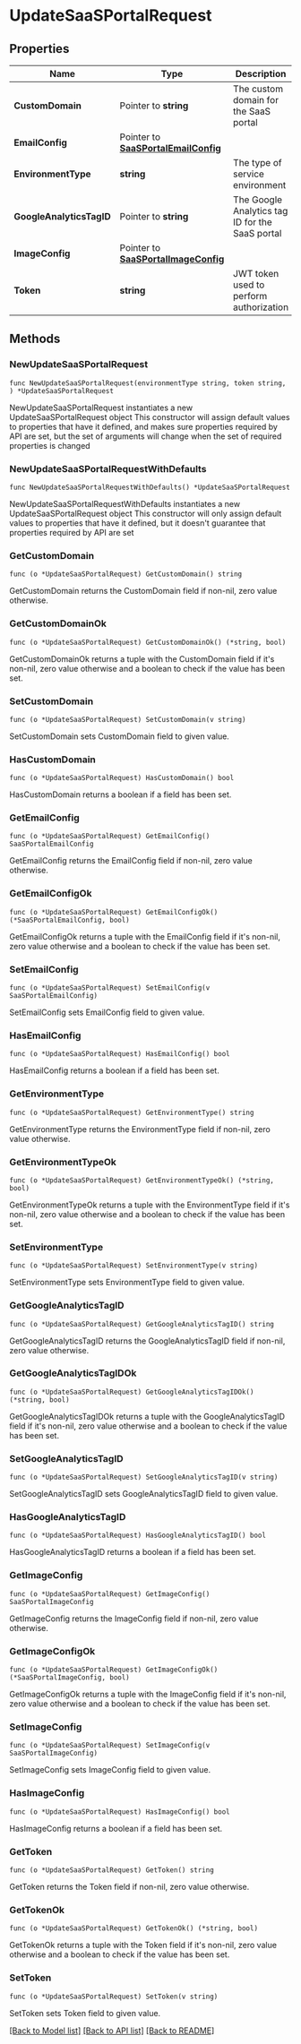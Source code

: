 # UpdateSaaSPortalRequest

## Properties

Name | Type | Description | Notes
------------ | ------------- | ------------- | -------------
**CustomDomain** | Pointer to **string** | The custom domain for the SaaS portal | [optional] 
**EmailConfig** | Pointer to [**SaaSPortalEmailConfig**](SaaSPortalEmailConfig.md) |  | [optional] 
**EnvironmentType** | **string** | The type of service environment | 
**GoogleAnalyticsTagID** | Pointer to **string** | The Google Analytics tag ID for the SaaS portal | [optional] 
**ImageConfig** | Pointer to [**SaaSPortalImageConfig**](SaaSPortalImageConfig.md) |  | [optional] 
**Token** | **string** | JWT token used to perform authorization | 

## Methods

### NewUpdateSaaSPortalRequest

`func NewUpdateSaaSPortalRequest(environmentType string, token string, ) *UpdateSaaSPortalRequest`

NewUpdateSaaSPortalRequest instantiates a new UpdateSaaSPortalRequest object
This constructor will assign default values to properties that have it defined,
and makes sure properties required by API are set, but the set of arguments
will change when the set of required properties is changed

### NewUpdateSaaSPortalRequestWithDefaults

`func NewUpdateSaaSPortalRequestWithDefaults() *UpdateSaaSPortalRequest`

NewUpdateSaaSPortalRequestWithDefaults instantiates a new UpdateSaaSPortalRequest object
This constructor will only assign default values to properties that have it defined,
but it doesn't guarantee that properties required by API are set

### GetCustomDomain

`func (o *UpdateSaaSPortalRequest) GetCustomDomain() string`

GetCustomDomain returns the CustomDomain field if non-nil, zero value otherwise.

### GetCustomDomainOk

`func (o *UpdateSaaSPortalRequest) GetCustomDomainOk() (*string, bool)`

GetCustomDomainOk returns a tuple with the CustomDomain field if it's non-nil, zero value otherwise
and a boolean to check if the value has been set.

### SetCustomDomain

`func (o *UpdateSaaSPortalRequest) SetCustomDomain(v string)`

SetCustomDomain sets CustomDomain field to given value.

### HasCustomDomain

`func (o *UpdateSaaSPortalRequest) HasCustomDomain() bool`

HasCustomDomain returns a boolean if a field has been set.

### GetEmailConfig

`func (o *UpdateSaaSPortalRequest) GetEmailConfig() SaaSPortalEmailConfig`

GetEmailConfig returns the EmailConfig field if non-nil, zero value otherwise.

### GetEmailConfigOk

`func (o *UpdateSaaSPortalRequest) GetEmailConfigOk() (*SaaSPortalEmailConfig, bool)`

GetEmailConfigOk returns a tuple with the EmailConfig field if it's non-nil, zero value otherwise
and a boolean to check if the value has been set.

### SetEmailConfig

`func (o *UpdateSaaSPortalRequest) SetEmailConfig(v SaaSPortalEmailConfig)`

SetEmailConfig sets EmailConfig field to given value.

### HasEmailConfig

`func (o *UpdateSaaSPortalRequest) HasEmailConfig() bool`

HasEmailConfig returns a boolean if a field has been set.

### GetEnvironmentType

`func (o *UpdateSaaSPortalRequest) GetEnvironmentType() string`

GetEnvironmentType returns the EnvironmentType field if non-nil, zero value otherwise.

### GetEnvironmentTypeOk

`func (o *UpdateSaaSPortalRequest) GetEnvironmentTypeOk() (*string, bool)`

GetEnvironmentTypeOk returns a tuple with the EnvironmentType field if it's non-nil, zero value otherwise
and a boolean to check if the value has been set.

### SetEnvironmentType

`func (o *UpdateSaaSPortalRequest) SetEnvironmentType(v string)`

SetEnvironmentType sets EnvironmentType field to given value.


### GetGoogleAnalyticsTagID

`func (o *UpdateSaaSPortalRequest) GetGoogleAnalyticsTagID() string`

GetGoogleAnalyticsTagID returns the GoogleAnalyticsTagID field if non-nil, zero value otherwise.

### GetGoogleAnalyticsTagIDOk

`func (o *UpdateSaaSPortalRequest) GetGoogleAnalyticsTagIDOk() (*string, bool)`

GetGoogleAnalyticsTagIDOk returns a tuple with the GoogleAnalyticsTagID field if it's non-nil, zero value otherwise
and a boolean to check if the value has been set.

### SetGoogleAnalyticsTagID

`func (o *UpdateSaaSPortalRequest) SetGoogleAnalyticsTagID(v string)`

SetGoogleAnalyticsTagID sets GoogleAnalyticsTagID field to given value.

### HasGoogleAnalyticsTagID

`func (o *UpdateSaaSPortalRequest) HasGoogleAnalyticsTagID() bool`

HasGoogleAnalyticsTagID returns a boolean if a field has been set.

### GetImageConfig

`func (o *UpdateSaaSPortalRequest) GetImageConfig() SaaSPortalImageConfig`

GetImageConfig returns the ImageConfig field if non-nil, zero value otherwise.

### GetImageConfigOk

`func (o *UpdateSaaSPortalRequest) GetImageConfigOk() (*SaaSPortalImageConfig, bool)`

GetImageConfigOk returns a tuple with the ImageConfig field if it's non-nil, zero value otherwise
and a boolean to check if the value has been set.

### SetImageConfig

`func (o *UpdateSaaSPortalRequest) SetImageConfig(v SaaSPortalImageConfig)`

SetImageConfig sets ImageConfig field to given value.

### HasImageConfig

`func (o *UpdateSaaSPortalRequest) HasImageConfig() bool`

HasImageConfig returns a boolean if a field has been set.

### GetToken

`func (o *UpdateSaaSPortalRequest) GetToken() string`

GetToken returns the Token field if non-nil, zero value otherwise.

### GetTokenOk

`func (o *UpdateSaaSPortalRequest) GetTokenOk() (*string, bool)`

GetTokenOk returns a tuple with the Token field if it's non-nil, zero value otherwise
and a boolean to check if the value has been set.

### SetToken

`func (o *UpdateSaaSPortalRequest) SetToken(v string)`

SetToken sets Token field to given value.



[[Back to Model list]](../README.md#documentation-for-models) [[Back to API list]](../README.md#documentation-for-api-endpoints) [[Back to README]](../README.md)


